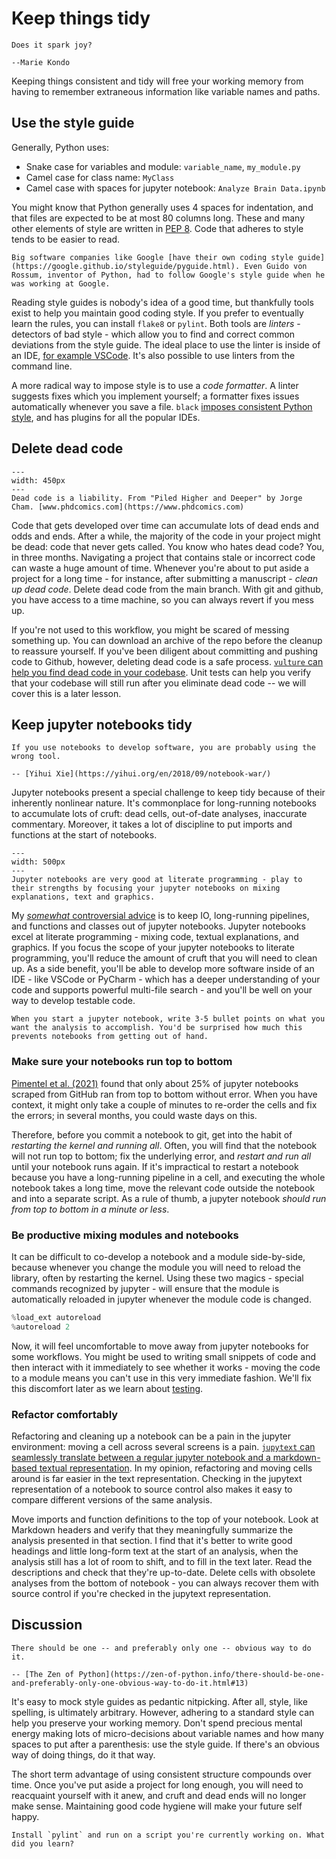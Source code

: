 # Keep things tidy

```{epigraph}
Does it spark joy?

--Marie Kondo
```

Keeping things consistent and tidy will free your working memory from having to remember extraneous information like variable names and paths.

## Use the style guide

Generally, Python uses:

* Snake case for variables and module: `variable_name`, `my_module.py`
* Camel case for class name: `MyClass`
* Camel case with spaces for jupyter notebook: `Analyze Brain Data.ipynb`

You might know that Python generally uses 4 spaces for indentation, and that files are expected to be at most 80 columns long. These and many other elements of style are written in [PEP 8](https://www.python.org/dev/peps/pep-0008/). Code that adheres to style tends to be easier to read.

```{margin}
Big software companies like Google [have their own coding style guide](https://google.github.io/styleguide/pyguide.html). Even Guido von Rossum, inventor of Python, had to follow Google's style guide when he was working at Google.
```

Reading style guides is nobody's idea of a good time, but thankfully tools exist to help you maintain good coding style. If you prefer to eventually learn the rules, you can install `flake8` or `pylint`. Both tools are *linters* - detectors of bad style - which allow you to find and correct common deviations from the style guide. The ideal place to use the linter is inside of an IDE, [for example VSCode](vscode). It's also possible to use linters from the command line. 

A more radical way to impose style is to use a *code formatter*. A linter suggests fixes which you implement yourself; a formatter fixes issues automatically whenever you save a file. `black` [imposes consistent Python style](https://github.com/psf/black), and has plugins for all the popular IDEs.

## Delete dead code

```{figure} figures/final.doc.gif
---
width: 450px
---
Dead code is a liability. From "Piled Higher and Deeper" by Jorge Cham. [www.phdcomics.com](https://www.phdcomics.com)
```

Code that gets developed over time can accumulate lots of dead ends and odds and ends. After a while, the majority of the code in your project might be dead: code that never gets called. You know who hates dead code? You, in three months. Navigating a project that contains stale or incorrect code can waste a huge amount of time. Whenever you're about to put aside a project for a long time - for instance, after submitting a manuscript - *clean up dead code*. Delete dead code from the main branch. With git and github, you have access to a time machine, so you can always revert if you mess up. 

If you're not used to this workflow, you might be scared of messing something up. You can download an archive of the repo before the cleanup to reassure yourself. If you've been diligent about committing and pushing code to Github, however, deleting dead code is a safe process. [`vulture` can help you find dead code in your codebase](https://github.com/jendrikseipp/vulture). Unit tests can help you verify that your codebase will still run after you eliminate dead code -- we will cover this is a later lesson.

## Keep jupyter notebooks tidy

```{epigraph}
If you use notebooks to develop software, you are probably using the wrong tool. 

-- [Yihui Xie](https://yihui.org/en/2018/09/notebook-war/)
```

Jupyter notebooks present a special challenge to keep tidy because of their inherently nonlinear nature. It's commonplace for long-running notebooks to accumulate lots of cruft: dead cells, out-of-date analyses, inaccurate commentary. Moreover, it takes a lot of discipline to put imports and functions at the start of notebooks.

```{figure} figures/jupyter.svg
---
width: 500px
---
Jupyter notebooks are very good at literate programming - play to their strengths by focusing your jupyter notebooks on mixing explanations, text and graphics.
```

My [*somewhat* controversial advice](https://news.ycombinator.com/item?id=18336202) is to keep IO, long-running pipelines, and functions and classes out of jupyter notebooks. Jupyter notebooks excel at literate programming - mixing code, textual explanations, and graphics. If you focus the scope of your jupyter notebooks to literate programming, you'll reduce the amount of cruft that you will need to clean up. As a side benefit, you'll be able to develop more software inside of an IDE - like VSCode or PyCharm - which has a deeper understanding of your code and supports powerful multi-file search - and you'll be well on your way to develop testable code. 

```{tip}
When you start a jupyter notebook, write 3-5 bullet points on what you want the analysis to accomplish. You'd be surprised how much this prevents notebooks from getting out of hand.
```

### Make sure your notebooks run top to bottom

[Pimentel et al. (2021)](https://link.springer.com/article/10.1007/s10664-021-09961-9#Sec18) found that only about 25% of jupyter notebooks scraped from GitHub ran from top to bottom without error. When you have context, it might only take a couple of minutes to re-order the cells and fix the errors; in several months, you could waste days on this.

Therefore, before you commit a notebook to git, get into the habit of *restarting the kernel and running all*. Often, you will find that the notebook will not run top to bottom; fix the underlying error, and *restart and run all* until your notebook runs again. If it's impractical to restart a notebook because you have a long-running pipeline in a cell, and executing the whole notebook takes a long time, move the relevant code outside the notebook and into a separate script. As a rule of thumb, a jupyter notebook *should run from top to bottom in a minute or less*. 

### Be productive mixing modules and notebooks

It can be difficult to co-develop a notebook and a module side-by-side, because whenever you change the module you will need to reload the library, often by restarting the kernel. Using these two magics - special commands recognized by jupyter - will ensure that the module is automatically reloaded in jupyter whenever the module code is changed.

```python
%load_ext autoreload
%autoreload 2
```

Now, it will feel uncomfortable to move away from jupyter notebooks for some workflows. You might be used to writing small snippets of code and then interact with it immediately to see whether it works - moving the code to a module means you can't use in this very immediate fashion. We'll fix this discomfort later as we learn about [testing](testing).

### Refactor comfortably

Refactoring and cleaning up a notebook can be a pain in the jupyter environment: moving a cell across several screens is a pain. [`jupytext` can seamlessly translate between a regular jupyter notebook and a markdown-based textual representation](https://github.com/mwouts/jupytext). In my opinion, refactoring and moving cells around is far easier in the text representation. Checking in the jupytext representation of a notebook to source control also makes it easy to compare different versions of the same analysis.

Move imports and function definitions to the top of your notebook. Look at Markdown headers and verify that they meaningfully summarize the analysis presented in that section. I find that it's better to write good headings and little long-form text at the start of an analysis, when the analysis still has a lot of room to shift, and to fill in the text later. Read the descriptions and check that they're up-to-date. Delete cells with obsolete analyses from the bottom of notebook - you can always recover them with source control if you're checked in the jupytext representation.

## Discussion

```{epigraph}
There should be one -- and preferably only one -- obvious way to do it.

-- [The Zen of Python](https://zen-of-python.info/there-should-be-one-and-preferably-only-one-obvious-way-to-do-it.html#13)
```

It's easy to mock style guides as pedantic nitpicking. After all, style, like spelling, is ultimately arbitrary. However, adhering to a standard style can help you preserve your working memory. Don't spend precious mental energy making lots of micro-decisions about variable names and how many spaces to put after a parenthesis: use the style guide. If there's an obvious way of doing things, do it that way. 

The short term advantage of using consistent structure compounds over time. Once you've put aside a project for long enough, you will need to reacquaint yourself with it anew, and cruft and dead ends will no longer make sense. Maintaining good code hygiene will make your future self happy.

```{admonition} 5-minute exercise
Install `pylint` and run on a script you're currently working on. What did you learn?
```